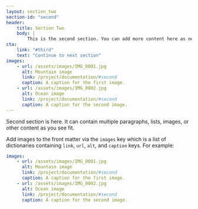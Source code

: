 ```yaml
---
layout: section_two
section-id: "second"
header:
    title: Section Two
    body: |
        This is the second section. You can add more content here as needed.
cta:
    link: "#third"
    text: "Continue to next section"
images:
    - url: /assets/images/IMG_0001.jpg
      alt: Mountain image
      link: /project/documentation/#second
      caption: A caption for the first image.
    - url: /assets/images/IMG_0002.jpg
      alt: Ocean image
      link: /project/documentation/#second
      caption: A caption for the second image.
---
```


Second section is here. It can contain multiple paragraphs, lists, images, or
other content as you see fit.

Add images to the front matter via the `images` key which is a list of
dictionaries containing `link`, `url`, `alt`, and `caption` keys. For example:

```yaml
images:
    - url: /assets/images/IMG_0001.jpg
      alt: Mountain image
      link: /project/documentation/#second
      caption: A caption for the first image.
    - url: /assets/images/IMG_0002.jpg
      alt: Ocean image
      link: /project/documentation/#second
      caption: A caption for the second image.
```

